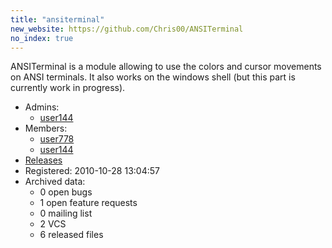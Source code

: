 ```yaml
---
title: "ansiterminal"
new_website: https://github.com/Chris00/ANSITerminal
no_index: true
---
```


ANSITerminal is a module allowing to use the colors and cursor movements on ANSI terminals.  It also works on the
windows shell (but this part is currently work in progress).

* Admins:
  * [user144](/users/user144)
* Members:
  * [user778](/users/user778)
  * [user144](/users/user144)
* [Releases](https://download.ocamlcore.org/ansiterminal)
* Registered: 2010-10-28 13:04:57
* Archived data:
  * 0 open bugs
  * 1 open feature requests
  * 0 mailing list
  * 2 VCS
  * 6 released files
